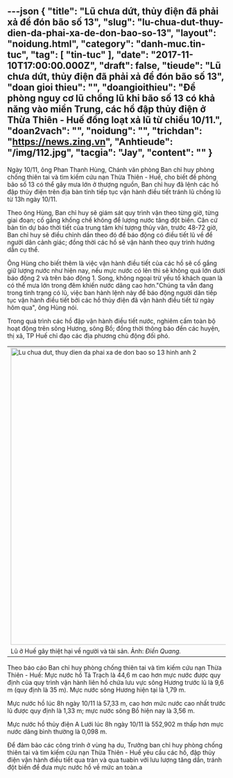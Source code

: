 ---json
{
    "title": "Lũ chưa dứt, thủy điện đã phải xả để đón bão số 13",
    "slug": "lu-chua-dut-thuy-dien-da-phai-xa-de-don-bao-so-13",
    "layout": "noidung.html",
    "category": "danh-muc.tin-tuc",
    "tag": [
        "tin-tuc"
    ],
    "date": "2017-11-10T17:00:00.000Z",
    "draft": false,
    "tieude": "Lũ chưa dứt, thủy điện đã phải xả để đón bão số 13",
    "doan gioi thieu": "",
    "doangioithieu": "Đề phòng nguy cơ lũ chồng lũ khi bão số 13 có khả năng vào miền Trung, các hồ đập thủy điện ở Thừa Thiên - Huế đồng loạt xả lũ từ chiều 10/11.",
    "doan2vach": "",
    "noidung": "",
    "trichdan": "https://news.zing.vn",
    "Anhtieude": "/img/112.jpg",
    "tacgia": "Jay",
    "__content__": ""
}
---
<p><span style="font-size:14px">Ng&agrave;y 10/11, &ocirc;ng Phan Thanh H&ugrave;ng, Ch&aacute;nh văn ph&ograve;ng Ban chỉ huy ph&ograve;ng chống thi&ecirc;n tai v&agrave; t&igrave;m kiếm cứu nạn Thừa Thi&ecirc;n - Huế, cho biết đề ph&ograve;ng b&atilde;o số 13 c&oacute; thể g&acirc;y mưa lớn ở thượng nguồn, Ban chỉ huy đ&atilde; lệnh c&aacute;c hồ đập thủy điện tr&ecirc;n địa b&agrave;n tỉnh tiếp tục vận h&agrave;nh điều tiết tr&aacute;nh lũ chồng lũ từ 13h ng&agrave;y 10/11.</span></p>

<p><span style="font-size:14px">Theo &ocirc;ng H&ugrave;ng, Ban chỉ huy sẽ gi&aacute;m s&aacute;t quy tr&igrave;nh vận theo từng giờ, từng giai đoạn; cố gắng khống chế kh&ocirc;ng để lượng nước tăng đột biến. Căn cứ bản tin dự b&aacute;o thời tiết của trung t&acirc;m kh&iacute; tượng thủy văn, trước 48-72 giờ, Ban chỉ huy sẽ điều chỉnh dần theo đ&oacute; để b&aacute;o động c&oacute; điều tiết lũ về để người d&acirc;n cảnh gi&aacute;c; đồng thời c&aacute;c hồ sẽ vận h&agrave;nh theo quy tr&igrave;nh hướng dẫn cụ thể.</span></p>

<p><span style="font-size:14px">&Ocirc;ng H&ugrave;ng cho biết th&ecirc;m l&agrave; việc vận h&agrave;nh điều tiết của c&aacute;c hồ sẽ cố gắng giữ lượng nước như hiện nay, nếu mực nước c&oacute; l&ecirc;n th&igrave; sẽ kh&ocirc;ng qu&aacute; lớn dưới b&aacute;o động 2 v&agrave; tr&ecirc;n b&aacute;o động 1. Song, kh&ocirc;ng ngoại trừ yếu tố kh&aacute;ch quan l&agrave; c&oacute; thể mưa lớn trong đ&ecirc;m khiến nước d&acirc;ng cao hơn.</span><span style="font-size:14px">&quot;Ch&uacute;ng ta vẫn đang trong t&igrave;nh trạng c&oacute; lũ, việc ban h&agrave;nh lệnh n&agrave;y để b&aacute;o động người d&acirc;n tiếp tục vận h&agrave;nh điều tiết bởi c&aacute;c hồ thủy điện đ&atilde; vận h&agrave;nh điều tiết từ ng&agrave;y h&ocirc;m qua&quot;, &ocirc;ng H&ugrave;ng n&oacute;i.</span></p>

<p><span style="font-size:14px">Trong qu&aacute; tr&igrave;nh c&aacute;c hồ đập vận h&agrave;nh điều tiết nước, nghi&ecirc;m cấm to&agrave;n bộ hoạt động tr&ecirc;n s&ocirc;ng Hương, s&ocirc;ng Bồ; đồng thời th&ocirc;ng b&aacute;o đến c&aacute;c huyện, thị x&atilde;, TP Huế chỉ đạo c&aacute;c địa phương chủ động đối ph&oacute;.</span></p>

<table align="center">
	<tbody>
		<tr>
			<td><span style="font-size:14px"><img alt="Lu chua dut, thuy dien da phai xa de don bao so 13 hinh anh 2" src="https://znews-photo-td.zadn.vn/w660/Uploaded/pgi_qvradhnat/2017_11_10/IMG_0500.JPG" style="height:683px; width:1024px" /></span></td>
		</tr>
		<tr>
			<td><span style="font-size:14px">Lũ ở Huế g&acirc;y thiệt hại về người v&agrave; t&agrave;i sản. Ảnh:&nbsp;<em>Điền Quang.</em></span></td>
		</tr>
	</tbody>
</table>

<p><span style="font-size:14px">Theo b&aacute;o c&aacute;o Ban chỉ huy ph&ograve;ng chống thi&ecirc;n tai v&agrave; t&igrave;m kiếm cứu nạn Thừa Thi&ecirc;n - Huế: Mực nước hồ Tả Trạch l&agrave; 44,6 m cao hơn mực nước được quy định của quy tr&igrave;nh vận h&agrave;nh li&ecirc;n hồ chứa lưu vực s&ocirc;ng Hương trước lũ l&agrave; 9,6 m (quy định l&agrave; 35 m). Mực nước s&ocirc;ng Hương hiện tại l&agrave; 1,79 m.</span></p>

<p><span style="font-size:14px">Mực nước hồ l&uacute;c 8h ng&agrave;y 10/11 l&agrave; 57,33 m, cao hơn mức nước cao nhất trước lũ được quy định l&agrave; 1,33 m; mực nước s&ocirc;ng Bồ hiện nay l&agrave; 3,56 m.</span></p>

<p><span style="font-size:14px">Mực nước hồ thủy điện A Lưới l&uacute;c 8h ng&agrave;y 10/11 l&agrave; 552,902 m thấp hơn mực nước d&acirc;ng b&igrave;nh thường l&agrave; 0,098 m.</span></p>

<p><span style="font-size:14px">Để đảm bảo c&aacute;c c&ocirc;ng tr&igrave;nh ở v&ugrave;ng hạ du, Trưởng ban chỉ huy ph&ograve;ng chống thi&ecirc;n tai v&agrave; t&igrave;m kiếm cứu nạn Thừa Thi&ecirc;n - Huế y&ecirc;u cầu c&aacute;c hồ, đập thủy điện vận h&agrave;nh điều tiết qua tr&agrave;n v&agrave; qua tuabin với lưu lượng tăng dần, tr&aacute;nh đột biến để đưa mực nước hồ về mức an to&agrave;n.a</span></p>
